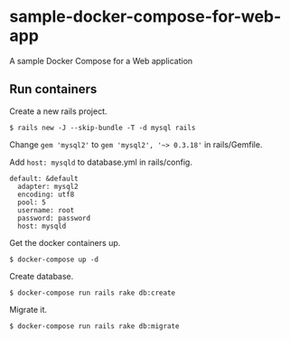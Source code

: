 # sample-docker-compose-for-web-app
A sample Docker Compose for a Web application

## Run containers

Create a new rails project.

```
$ rails new -J --skip-bundle -T -d mysql rails
```

Change `gem 'mysql2'` to `gem 'mysql2', '~> 0.3.18'` in rails/Gemfile.

Add `host: mysqld` to database.yml in rails/config.

```
default: &default
  adapter: mysql2
  encoding: utf8
  pool: 5
  username: root
  password: password
  host: mysqld
```

Get the docker containers up.

```
$ docker-compose up -d
```

Create database.

```
$ docker-compose run rails rake db:create
```

Migrate it.

```
$ docker-compose run rails rake db:migrate
```

